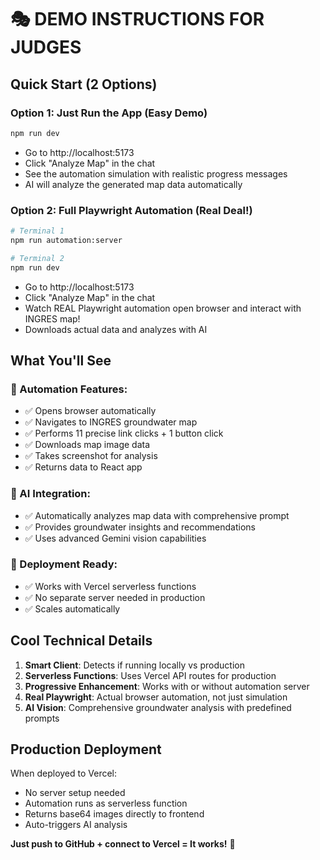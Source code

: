 # 🎭 DEMO INSTRUCTIONS FOR JUDGES

## Quick Start (2 Options)

### Option 1: Just Run the App (Easy Demo)

```bash
npm run dev
```

- Go to http://localhost:5173
- Click "Analyze Map" in the chat
- See the automation simulation with realistic progress messages
- AI will analyze the generated map data automatically

### Option 2: Full Playwright Automation (Real Deal!)

```bash
# Terminal 1
npm run automation:server

# Terminal 2
npm run dev
```

- Go to http://localhost:5173
- Click "Analyze Map" in the chat
- Watch REAL Playwright automation open browser and interact with INGRES map!
- Downloads actual data and analyzes with AI

## What You'll See

### 🤖 Automation Features:

- ✅ Opens browser automatically
- ✅ Navigates to INGRES groundwater map
- ✅ Performs 11 precise link clicks + 1 button click
- ✅ Downloads map image data
- ✅ Takes screenshot for analysis
- ✅ Returns data to React app

### 🧠 AI Integration:

- ✅ Automatically analyzes map data with comprehensive prompt
- ✅ Provides groundwater insights and recommendations
- ✅ Uses advanced Gemini vision capabilities

### 🚀 Deployment Ready:

- ✅ Works with Vercel serverless functions
- ✅ No separate server needed in production
- ✅ Scales automatically

## Cool Technical Details

1. **Smart Client**: Detects if running locally vs production
2. **Serverless Functions**: Uses Vercel API routes for production
3. **Progressive Enhancement**: Works with or without automation server
4. **Real Playwright**: Actual browser automation, not just simulation
5. **AI Vision**: Comprehensive groundwater analysis with predefined prompts

## Production Deployment

When deployed to Vercel:

- No server setup needed
- Automation runs as serverless function
- Returns base64 images directly to frontend
- Auto-triggers AI analysis

**Just push to GitHub + connect to Vercel = It works!** 🎉
